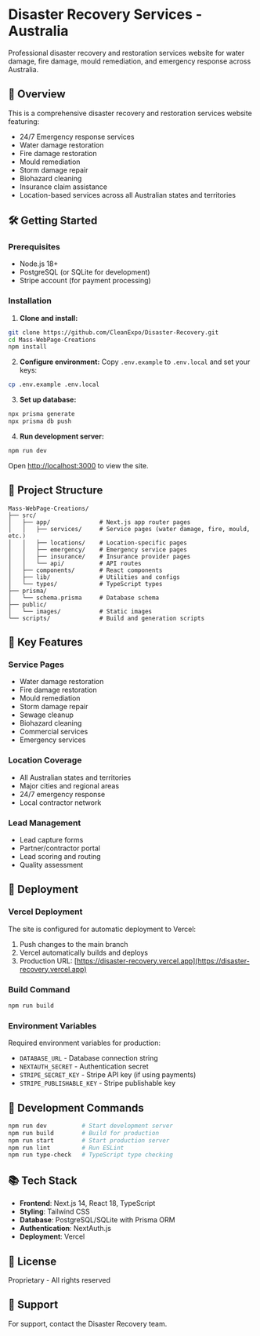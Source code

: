 # Disaster Recovery Services - Australia

Professional disaster recovery and restoration services website for water damage, fire damage, mould remediation, and emergency response across Australia.

## 🚀 Overview

This is a comprehensive disaster recovery and restoration services website featuring:

- 24/7 Emergency response services
- Water damage restoration
- Fire damage restoration
- Mould remediation
- Storm damage repair
- Biohazard cleaning
- Insurance claim assistance
- Location-based services across all Australian states and territories

## 🛠️ Getting Started

### Prerequisites

- Node.js 18+ 
- PostgreSQL (or SQLite for development)
- Stripe account (for payment processing)

### Installation

1. **Clone and install:**
```bash
git clone https://github.com/CleanExpo/Disaster-Recovery.git
cd Mass-WebPage-Creations
npm install
```

2. **Configure environment:**
Copy `.env.example` to `.env.local` and set your keys:
```bash
cp .env.example .env.local
```

3. **Set up database:**
```bash
npx prisma generate
npx prisma db push
```

4. **Run development server:**
```bash
npm run dev
```

Open [http://localhost:3000](http://localhost:3000) to view the site.

## 📁 Project Structure

```
Mass-WebPage-Creations/
├── src/
│   ├── app/              # Next.js app router pages
│   │   ├── services/     # Service pages (water damage, fire, mould, etc.)
│   │   ├── locations/    # Location-specific pages
│   │   ├── emergency/    # Emergency service pages
│   │   ├── insurance/    # Insurance provider pages
│   │   └── api/          # API routes
│   ├── components/       # React components
│   ├── lib/              # Utilities and configs
│   └── types/            # TypeScript types
├── prisma/
│   └── schema.prisma     # Database schema
├── public/
│   └── images/           # Static images
└── scripts/              # Build and generation scripts
```

## 🌟 Key Features

### Service Pages
- Water damage restoration
- Fire damage restoration
- Mould remediation
- Storm damage repair
- Sewage cleanup
- Biohazard cleaning
- Commercial services
- Emergency services

### Location Coverage
- All Australian states and territories
- Major cities and regional areas
- 24/7 emergency response
- Local contractor network

### Lead Management
- Lead capture forms
- Partner/contractor portal
- Lead scoring and routing
- Quality assessment

## 🚀 Deployment

### Vercel Deployment

The site is configured for automatic deployment to Vercel:

1. Push changes to the main branch
2. Vercel automatically builds and deploys
3. Production URL: [https://disaster-recovery.vercel.app](https://disaster-recovery.vercel.app)

### Build Command
```bash
npm run build
```

### Environment Variables

Required environment variables for production:
- `DATABASE_URL` - Database connection string
- `NEXTAUTH_SECRET` - Authentication secret
- `STRIPE_SECRET_KEY` - Stripe API key (if using payments)
- `STRIPE_PUBLISHABLE_KEY` - Stripe publishable key

## 🔧 Development Commands

```bash
npm run dev          # Start development server
npm run build        # Build for production
npm run start        # Start production server
npm run lint         # Run ESLint
npm run type-check   # TypeScript type checking
```

## 📚 Tech Stack

- **Frontend**: Next.js 14, React 18, TypeScript
- **Styling**: Tailwind CSS
- **Database**: PostgreSQL/SQLite with Prisma ORM
- **Authentication**: NextAuth.js
- **Deployment**: Vercel

## 📄 License

Proprietary - All rights reserved

## 💬 Support

For support, contact the Disaster Recovery team.
